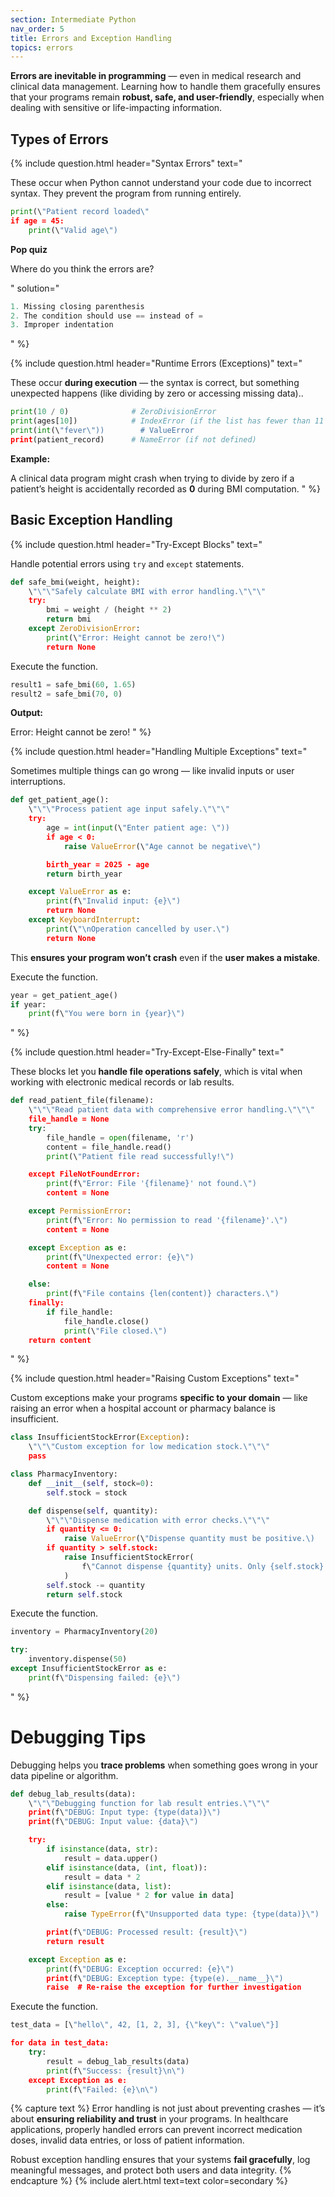 ```yaml
---
section: Intermediate Python
nav_order: 5
title: Errors and Exception Handling
topics: errors
---
```


**Errors are inevitable in programming** — even in medical research and clinical data management. Learning how to handle them gracefully ensures that your programs remain **robust, safe, and user-friendly**, especially when dealing with sensitive or life-impacting information.

## Types of Errors

{% include question.html header="Syntax Errors" text="

These occur when Python cannot understand your code due to incorrect syntax. They prevent the program from running entirely.

```python
print(\"Patient record loaded\"
if age = 45:
    print(\"Valid age\")
```

**Pop quiz**

Where do you think the errors are?

" solution="

```python
1. Missing closing parenthesis
2. The condition should use == instead of =
3. Improper indentation
```
" %}

{% include question.html header="Runtime Errors (Exceptions)" text="

These occur **during execution** — the syntax is correct, but something unexpected happens (like dividing by zero or accessing missing data)..

```python
print(10 / 0)              # ZeroDivisionError
print(ages[10])            # IndexError (if the list has fewer than 11 items)
print(int(\"fever\"))        # ValueError
print(patient_record)      # NameError (if not defined)
```

**Example:**

A clinical data program might crash when trying to divide by zero if a patient’s height is accidentally recorded as **0** during BMI computation.
" %}

## Basic Exception Handling

{% include question.html header="Try-Except Blocks" text="

Handle potential errors using ```try``` and ```except``` statements.

```python
def safe_bmi(weight, height):
    \"\"\"Safely calculate BMI with error handling.\"\"\"
    try:
        bmi = weight / (height ** 2)
        return bmi
    except ZeroDivisionError:
        print(\"Error: Height cannot be zero!\")
        return None
```

Execute the function.

```python
result1 = safe_bmi(60, 1.65)
result2 = safe_bmi(70, 0)
```

**Output:**

Error: Height cannot be zero!
" %}

{% include question.html header="Handling Multiple Exceptions" text="

Sometimes multiple things can go wrong — like invalid inputs or user interruptions.

```python
def get_patient_age():
    \"\"\"Process patient age input safely.\"\"\"
    try:
        age = int(input(\"Enter patient age: \"))
        if age < 0:
            raise ValueError(\"Age cannot be negative\")

        birth_year = 2025 - age
        return birth_year

    except ValueError as e:
        print(f\"Invalid input: {e}\")
        return None
    except KeyboardInterrupt:
        print(\"\nOperation cancelled by user.\")
        return None
```

This **ensures your program won’t crash** even if the **user makes a mistake**.

Execute the function.

```python
year = get_patient_age()
if year:
    print(f\"You were born in {year}\")
```
" %}

{% include question.html header="Try-Except-Else-Finally" text="

These blocks let you **handle file operations safely**, which is vital when working with electronic medical records or lab results.

```python
def read_patient_file(filename):
    \"\"\"Read patient data with comprehensive error handling.\"\"\"
    file_handle = None
    try:
        file_handle = open(filename, 'r')
        content = file_handle.read()
        print(\"Patient file read successfully!\")

    except FileNotFoundError:
        print(f\"Error: File '{filename}' not found.\")
        content = None

    except PermissionError:
        print(f\"Error: No permission to read '{filename}'.\")
        content = None

    except Exception as e:
        print(f\"Unexpected error: {e}\")
        content = None

    else:
        print(f\"File contains {len(content)} characters.\")
    finally:
        if file_handle:
            file_handle.close()
            print(\"File closed.\")
    return content
```
" %}

{% include question.html header="Raising Custom Exceptions" text="

Custom exceptions make your programs **specific to your domain** — like raising an error when a hospital account or pharmacy balance is insufficient.

```python
class InsufficientStockError(Exception):
    \"\"\"Custom exception for low medication stock.\"\"\"
    pass

class PharmacyInventory:
    def __init__(self, stock=0):
        self.stock = stock

    def dispense(self, quantity):
        \"\"\"Dispense medication with error checks.\"\"\"
        if quantity <= 0:
            raise ValueError(\"Dispense quantity must be positive.\)
        if quantity > self.stock:
            raise InsufficientStockError(
                f\"Cannot dispense {quantity} units. Only {self.stock} available.\"
            )
        self.stock -= quantity
        return self.stock
```

Execute the function.

```python
inventory = PharmacyInventory(20)

try:
    inventory.dispense(50)
except InsufficientStockError as e:
    print(f\"Dispensing failed: {e}\")
```
" %}

# Debugging Tips

Debugging helps you **trace problems** when something goes wrong in your data pipeline or algorithm.

```python
def debug_lab_results(data):
    \"\"\"Debugging function for lab result entries.\"\"\"
    print(f\"DEBUG: Input type: {type(data)}\")
    print(f\"DEBUG: Input value: {data}\")

    try:
        if isinstance(data, str):
            result = data.upper()
        elif isinstance(data, (int, float)):
            result = data * 2
        elif isinstance(data, list):
            result = [value * 2 for value in data]
        else:
            raise TypeError(f\"Unsupported data type: {type(data)}\")

        print(f\"DEBUG: Processed result: {result}\")
        return result

    except Exception as e:
        print(f\"DEBUG: Exception occurred: {e}\")
        print(f\"DEBUG: Exception type: {type(e).__name__}\")
        raise  # Re-raise the exception for further investigation
```

Execute the function.

```python
test_data = [\"hello\", 42, [1, 2, 3], {\"key\": \"value\"}]

for data in test_data:
    try:
        result = debug_lab_results(data)
        print(f\"Success: {result}\n\")
    except Exception as e:
        print(f\"Failed: {e}\n\")
```

{% capture text %}
Error handling is not just about preventing crashes — it’s about **ensuring reliability and trust** in your programs.
In healthcare applications, properly handled errors can prevent incorrect medication doses, invalid data entries, or loss of patient information.

Robust exception handling ensures that your systems **fail gracefully**, log meaningful messages, and protect both users and data integrity.
{% endcapture %}
{% include alert.html text=text color=secondary %}
